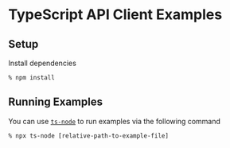# TypeScript API Client Examples

## Setup

Install dependencies

```
% npm install
```

## Running Examples

You can use [`ts-node`](https://typestrong.org/ts-node/) to run examples via the following command

```
% npx ts-node [relative-path-to-example-file]
```